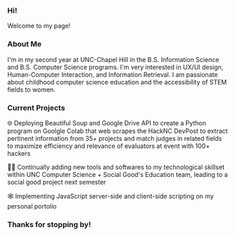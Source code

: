### Hi! 

Welcome to my page! 

### About Me

I'm in my second year at UNC-Chapel Hill in the B.S. Information Science and B.S. Computer Science programs. I'm very interested in UX/UI design, Human-Computer Interaction, and Information Retrieval. I am passionate about childhood computer science education and the accessibility of STEM fields to women.

### Current Projects

🌐 Deploying Beautiful Soup and Google Drive API to create a Python program on Goolgle Colab that web scrapes the HackNC DevPost to extract pertinent information from 35+ projects and match judges in related fields to maximize efficiency and relevance of evaluators at event with 100+ hackers

👩‍💻 Continually adding new tools and softwares to my technological skillset within UNC Computer Science + Social Good's Education team, leading to a social good project next semester

🕸 Implementing JavaScript server-side and client-side scripting on my personal portolio

### Thanks for stopping by!


<!--
**suzannamoran/suzannamoran** is a ✨ _special_ ✨ repository because its `README.md` (this file) appears on your GitHub profile.

Here are some ideas to get you started:

- 🔭 I’m currently working on ...
- 🌱 I’m currently learning ...
- 👯 I’m looking to collaborate on ...
- 🤔 I’m looking for help with ...
- 💬 Ask me about ...
- 📫 How to reach me: ...
- 😄 Pronouns: ...
- ⚡ Fun fact: ...
-->
